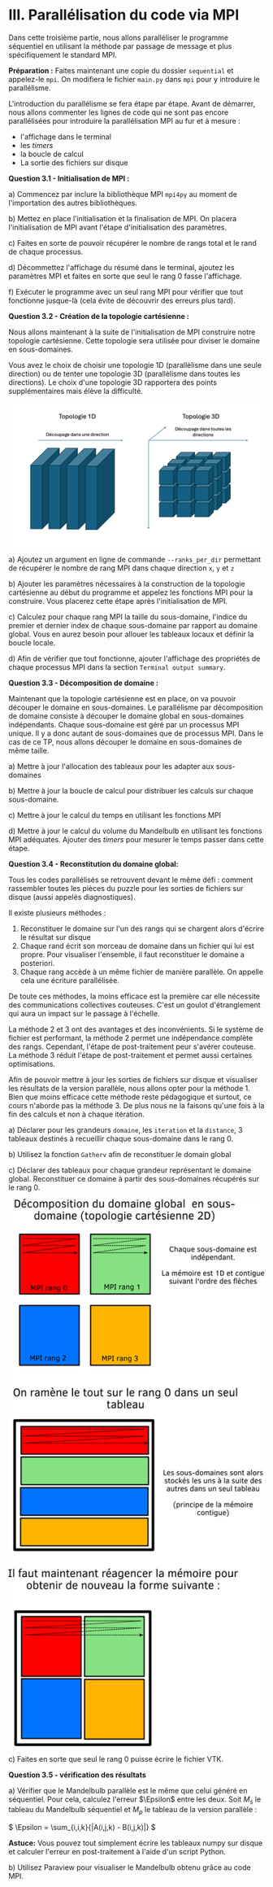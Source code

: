 # III. Parallélisation du code via MPI

Dans cette troisième partie, nous allons paralléliser le programme séquentiel en utilisant la méthode par passage de message et plus spécifiquement le standard MPI.

**Préparation :** Faites maintenant une copie du dossier `sequential` et appelez-le `mpi`.
On modifiera le fichier `main.py` dans `mpi` pour y introduire le parallélisme.

L'introduction du parallélisme se fera étape par étape. Avant de démarrer, nous allons commenter les lignes de code qui ne sont pas encore parallélisées pour introduire la parallélisation MPI au fur et à mesure :

* l'affichage dans le terminal
* les *timers*
* la boucle de calcul
* La sortie des fichiers sur disque

**Question 3.1 - Initialisation de MPI :**

a) Commencez par inclure la bibliothèque MPI `mpi4py` au moment de l'importation des autres bibliothèques.

b) Mettez en place l’initialisation et la finalisation de MPI. On placera l'initialisation de MPI avant l'étape d'initialisation des paramètres.

c) Faites en sorte de pouvoir récupérer le nombre de rangs total et le rand de chaque processus.

d) Décommettez l'affichage du résumé dans le terminal, ajoutez les paramètres MPI et faites en sorte que seul le rang 0 fasse l'affichage.

f) Exécuter le programme avec un seul rang MPI pour vérifier que tout fonctionne jusque-là (cela évite de découvrir des erreurs plus tard).

**Question 3.2 - Création de la topologie cartésienne :**

Nous allons maintenant à la suite de l'initialisation de MPI construire notre topologie cartésienne. Cette topologie sera utilisée pour diviser le domaine en sous-domaines.

Vous avez le choix de choisir une topologie 1D (parallèlisme dans une seule direction) ou de tenter une topologie 3D (parallèlisme dans toutes les directions). Le choix d'une topologie 3D rapportera des points supplémentaires mais élève la difficulté.

<img src="../../../support/materiel/mandelbulb_topology.png" width="600">

a) Ajoutez un argument en ligne de commande `--ranks_per_dir` permettant de récupérer le nombre de rang MPI dans chaque direction `x`, `y` et `z`

b) Ajouter les paramètres nécessaires à la construction de la topologie cartésienne au début du programme et appelez les fonctions MPI pour la construire. Vous placerez cette étape après l'initialisation de MPI.

c) Calculez pour chaque rang MPI la taille du sous-domaine, l'indice du premier et dernier index de chaque sous-domaine par rapport au domaine global. Vous en aurez besoin pour allouer les tableaux locaux et définir la boucle locale.

d) Afin de vérifier que tout fonctionne, ajouter l'affichage des propriétés de chaque processus MPI dans la section `Terminal output summary`.

**Question 3.3 - Décomposition de domaine :**

Maintenant que la topologie cartésienne est en place, on va pouvoir découper le domaine en sous-domaines.
Le parallélisme par décomposition de domaine consiste à découper le domaine global en sous-domaines indépendants.
Chaque sous-domaine est géré par un processus MPI unique.
Il y a donc autant de sous-domaines que de processus MPI.
Dans le cas de ce TP, nous allons découper le domaine en sous-domaines de même taille.

a) Mettre à jour l'allocation des tableaux pour les adapter aux sous-domaines

b) Mettre à jour la boucle de calcul pour distribuer les calculs sur chaque sous-domaine.

c) Mettre à jour le calcul du temps en utilisant les fonctions MPI

d) Mettre à jour le calcul du volume du Mandelbulb en utilisant les fonctions MPI adéquates. Ajouter des *timers* pour mesurer le temps passer dans cette étape.

**Question 3.4 - Reconstitution du domaine global:**

Tous les codes parallélisés se retrouvent devant le même défi : comment rassembler toutes les pièces du puzzle pour les sorties de fichiers sur disque (aussi appelés diagnostiques). 

Il existe plusieurs méthodes :

1. Reconstituer le domaine sur l'un des rangs qui se chargent alors d'écrire le résultat sur disque
2. Chaque rand écrit son morceau de domaine dans un fichier qui lui est propre. Pour visualiser l'ensemble, il faut reconstituer le domaine a posteriori.
3. Chaque rang accède à un même fichier de manière parallèle. On appelle cela une écriture parallélisée.

De toute ces méthodes, la moins efficace est la première car elle nécessite des communications collectives couteuses. C'est un goulot d'étranglement qui aura un impact sur le passage à l'échelle. 

La méthode 2 et 3 ont des avantages et des inconvénients. Si le système de fichier est performant, la méthode 2 permet une indépendance complète des rangs. Cependant, l'étape de post-traitement peur s'avérer couteuse. La méthode 3 réduit l'étape de post-traitement et permet aussi certaines optimisations.

Afin de pouvoir mettre à jour les sorties de fichiers sur disque et visualiser les résultats de la version parallèle, nous allons opter pour la méthode 1.
Bien que moins efficace cette méthode reste pédagogique et surtout, ce cours n'aborde pas la méthode 3.
De plus nous ne la faisons qu'une fois à la fin des calculs et non à chaque itération.

a) Déclarer pour les grandeurs `domaine`, les `iteration` et la `distance`, 3 tableaux destinés à recueillir chaque sous-domaine dans le rang 0.

b) Utilisez la fonction `Gatherv` afin de reconstituer le domain global

c) Déclarer des tableaux pour chaque grandeur représentant le domaine global. Reconstituer ce domaine à partir des sous-domaines récupérés sur le rang 0.

<img src="../../../support/materiel/mandelbulb_domain_reconsitution.png" width="600">

c) Faites en sorte que seul le rang 0 puisse écrire le fichier VTK.

**Question 3.5 - vérification des résultats** 

a) Vérifier que le Mandelbulb parallèle est le même que celui généré en séquentiel. Pour cela, calculez l'erreur $\Epsilon$ entre les deux. Soit $M_s$ le tableau du Mandelbulb séquentiel et $M_p$ le tableau de la version parallèle :

$
\Epsilon = \sum_{i,i,k}{\|A(i,j,k) - B(i,j,k)\|}
$

**Astuce:** Vous pouvez tout simplement écrire les tableaux numpy sur disque et calculer l'erreur en post-traitement à l'aide d'un script Python.

b) Utilisez Paraview pour visualiser le Mandelbulb obtenu grâce au code MPI.